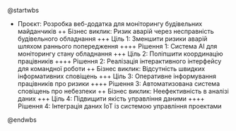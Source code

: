 @startwbs

<style>
rootNode {
  Padding 20
  Margin 10
  HorizontalAlignment center
  LineColor #1e90ff
  LineThickness 4.0
  BackgroundColor #1c1c1c
  RoundCorner 25
  MaximumWidth 270
  FontSize 20
  FontColor #e6e6e6
}

node {
  Padding 15
  Margin 5
  HorizontalAlignment center
  LineColor #4682b4
  LineThickness 3.0
  BackgroundColor #2f4f4f
  RoundCorner 20
  MaximumWidth 220
  FontSize 18
  FontColor #d3d3d3
}

leafNode {
  Padding 10
  Margin 3
  HorizontalAlignment center
  LineColor #5f9ea0
  LineThickness 2.0
  BackgroundColor #3a3a3a
  RoundCorner 15
  MaximumWidth 190
  FontSize 16
  FontColor #c0c0c0
}

</style>

+ Проєкт: Розробка веб-додатка для моніторингу будівельних майданчиків
++ Бізнес виклик: Ризик аварій через несправність будівельного обладнання
+++ Ціль 1: Зменшити ризики аварій шляхом раннього попередження
++++ Рішення 1: Система AI для моніторингу стану обладнання
+++ Ціль 2: Поліпшити координацію працівників
++++ Рішення 2: Реалізація інтерактивного інтерфейсу для командної роботи
++ Бізнес виклик: Відсутність швидких інформативних сповіщень
+++ Ціль 3: Оперативне інформування працівників про ризики
++++ Рішення 3: Автоматизована система сповіщень про небезпеки
++ Бізнес виклик: Неефективність в аналізі даних
+++ Ціль 4: Підвищити якість управління даними
++++ Рішення 4: Інтеграція даних IoT із системою управління проектами

@endwbs

